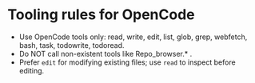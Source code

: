 # Tooling rules for OpenCode

- Use OpenCode tools only: read, write, edit, list, glob, grep, webfetch, bash, task, todowrite, todoread.
- Do NOT call non-existent tools like Repo_browser.\* .
- Prefer `edit` for modifying existing files; use `read` to inspect before editing.
